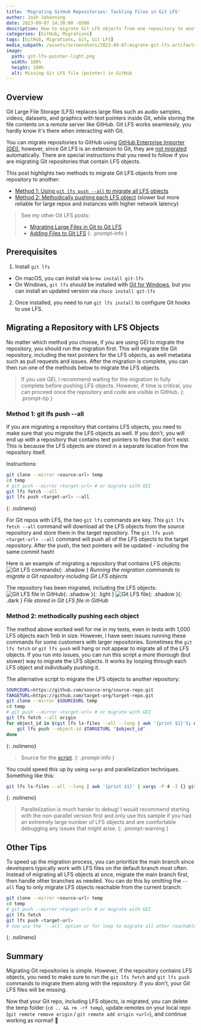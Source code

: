 ```yaml
---
title: 'Migrating GitHub Repositories: Tackling Files in Git LFS'
author: Josh Johanning
date: 2023-09-07 14:30:00 -0500
description: How to migrate Git LFS objects from one repository to another
categories: [GitHub, Migrations]
tags: [GitHub, Migrations, Git, Git LFS]
media_subpath: /assets/screenshots/2023-09-07-migrate-git-lfs-artifacts
image:
  path: git-lfs-pointer-light.png
  width: 100%
  height: 100%
  alt: Missing Git LFS file (pointer) in GitHub
---
```


## Overview

Git Large File Storage (LFS) replaces large files such as audio samples, videos, datasets, and graphics with text pointers inside Git, while storing the file contents on a remote server like GitHub. Git LFS works seamlessly, you hardly know it's there when interacting with Git.

You can migrate repositories to GitHub using [GitHub Enterprise Importer (GEI)](https://docs.github.com/en/migrations/using-github-enterprise-importer/understanding-github-enterprise-importer/about-github-enterprise-importer), however, since Git LFS is an extension to Git, they are [not migrated](https://docs.github.com/en/migrations/using-github-enterprise-importer/migrating-between-github-products/about-migrations-between-github-products#data-that-is-not-migrated) automatically. There are special instructions that you need to follow if you are migrating Git repositories that contain LFS objects.

This post highlights two methods to migrate Git LFS objects from one repository to another:

- [Method 1: Using `git lfs push --all` to migrate all LFS objects](#method-1-git-lfs-push-all)
- [Method 2: Methodically pushing each LFS object](#method-2-methodically-pushing-each-object) (slower but more reliable for large repos and instances with higher network latency)

> See my other Git LFS posts:
> - [Migrating Large Files in Git to Git LFS](/posts/migrate-to-git-lfs/)
> - [Adding Files to Git LFS](/posts/add-files-to-git-lfs/)
{: .prompt-info }

## Prerequisites

1. Install `git lfs`
  - On macOS, you can install via `brew install git-lfs` 
  - On Windows, `git lfs` should be installed with [Git for Windows](https://gitforwindows.org/), but you can install an updated version via `choco install git-lfs`
2. Once installed, you need to run `git lfs install` to configure Git hooks to use LFS.

## Migrating a Repository with LFS Objects

No matter which method you choose, if you are using GEI to migrate the repository, you should run the migration first. This will migrate the Git repository, including the text pointers for the LFS objects, as well metadata such as pull requests and issues. After the migration is complete, you can then run one of the methods below to migrate the LFS objects.

> If you use GEI, I recommend waiting for the migration to fully complete before pushing LFS objects. However, if time is critical, you can proceed once the repository and code are visible in GitHub.
{: .prompt-tip }

### Method 1: git lfs push --all

If you are migrating a repository that contains LFS objects, you need to make sure that you migrate the LFS objects as well. If you don't, you will end up with a repository that contains text pointers to files that don't exist. This is because the LFS objects are stored in a separate location from the repository itself.

Instructions:

```bash
git clone --mirror <source-url> temp
cd temp
# git push --mirror <target-url> # or migrate with GEI
git lfs fetch --all
git lfs push <target-url> --all
```
{: .nolineno}

For Git repos with LFS, the two `git lfs` commands are key. This `git lfs fetch --all` command will download all the LFS objects from the source repository and store them in the target repository. The `git lfs push <target-url> --all` command will push all of the LFS objects to the target repository. After the push, the text pointers will be updated - including the same commit hash!

Here is an example of migrating a repository that contains LFS objects:
![Git LFS commands](git-lfs-commands.png){: .shadow }
_Running the migration commands to migrate a Git repository including Git LFS objects_

The repository has been migrated, including the LFS objects:
![Git LFS file in GitHub](git-lfs-light.png){: .shadow }{: .light }
![Git LFS file](git-lfs-dark.png){: .shadow }{: .dark }
_File stored in Git LFS file in GitHub_

### Method 2: methodically pushing each object

The method above worked well for me in my tests, even in tests with 1,000 LFS objects each 1mb in size. However, I have seen issues running these commands for some customers with larger repositories. Sometimes the `git lfs fetch` or `git lfs push` will hang or not appear to migrate all of the LFS objects. If you run into issues, you can run this script a more thorough (but slower) way to migrate the LFS objects. It works by looping through each LFS object and individually pushing it.

The alternative script to migrate the LFS objects to another repository:

```bash
SOURCEURL=https://github.com/source-org/source-repo.git
TARGETURL=https://github.com/target-org/target-repo.git
git clone --mirror $SOURCEURL temp
cd temp
# git push --mirror <target-url> # or migrate with GEI
git lfs fetch --all origin
for object_id in $(git lfs ls-files --all --long | awk '{print $1}'); do
    git lfs push --object-id $TARGETURL "$object_id"
done
```
{: .nolineno}

> Source for the [script](https://github.com/git-lfs/git-lfs/issues/4899#issuecomment-1688588756).
{: .prompt-info }

You could speed this up by using `xargs` and parallelization techniques. Something like this:

```bash
git lfs ls-files --all --long | awk '{print $1}' | xargs -P 4 -I {} git lfs push --object-id $TARGETURL {}
```
{: .nolineno}

> Parallelization is much harder to debug! I would recommend starting with the non-parallel version first and only use this sample if you had an extremely large number of LFS objects and are comfortable debugging any issues that might arise.
{: .prompt-warning }

## Other Tips

To speed up the migration process, you can prioritize the main branch since developers typically work with LFS files on the default branch most often. Instead of migrating all LFS objects at once, migrate the main branch first, then handle other branches as needed. You can do this by omitting the `--all` flag to only migrate LFS objects reachable from the current branch:

```bash
git clone --mirror <source-url> temp
cd temp
# git push --mirror <target-url> # or migrate with GEI
git lfs fetch
git lfs push <target-url>
# now use the `--all` option or for loop to migrate all other reachable LFS objects
```
{: .nolineno}

## Summary

Migrating Git repositories is simple. However, if the repository contains LFS objects, you need to make sure to run the `git lfs fetch` and `git lfs push` commands to migrate them along with the repository. If you don't, your Git LFS files will be missing.

Now that your Git repo, including LFS objects, is migrated, you can delete the temp folder (`cd .. && rm -rf temp`), update remotes on your local repo (`git remote remove origin` / `git remote add origin <url>`), and continue working as normal! 🚀

